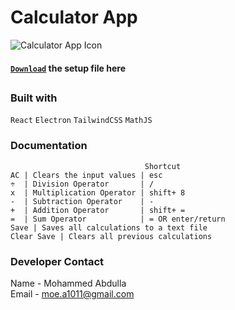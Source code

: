# Calculator App
![Calculator App Icon](./resources/icon.ico)

#### [`Download`](https://www.dropbox.com/sh/783xt9vd9zvz1cg/AAB0QByt_sPKuKT--00mkhOya?dl=0) the setup file here

##

### Built with
`React` `Electron` `TailwindCSS` `MathJS`

### Documentation
```
                              Shortcut
AC | Clears the input values | esc
÷  | Division Operator       | /
x  | Multiplication Operator | shift+ 8
-  | Subtraction Operator    | -
+  | Addition Operator       | shift+ =
=  | Sum Operator            | = OR enter/return
Save | Saves all calculations to a text file
Clear Save | Clears all previous calculations
```

### Developer Contact
Name - Mohammed Abdulla  
Email - moe.a1011@gmail.com  


